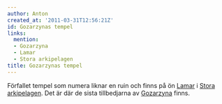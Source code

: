 ```yaml
---
author: Anton
created_at: '2011-03-31T12:56:21Z'
id: Gozarzynas tempel
links:
  mention:
  - Gozarzyna
  - Lamar
  - Stora arkipelagen
title: Gozarzynas tempel
---
```


Förfallet tempel som numera liknar en ruin och finns på ön [Lamar] i [Stora arkipelagen]. Det är där
de sista tillbedjarna av [Gozarzyna] finns.

  [Lamar]: Lamar
  [Stora arkipelagen]: Stora_arkipelagen
  [Gozarzyna]: Gozarzyna

